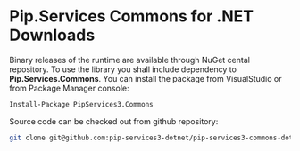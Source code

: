 # Pip.Services Commons for .NET Downloads

Binary releases of the runtime are available through NuGet cental repository. 
To use the library you shall include dependency to **Pip.Services.Commons**.
You can install the package from VisualStudio or from Package Manager console:

```bash
Install-Package PipServices3.Commons
``` 

Source code can be checked out from github repository:

```bash
git clone git@github.com:pip-services3-dotnet/pip-services3-commons-dotnet.git
```
